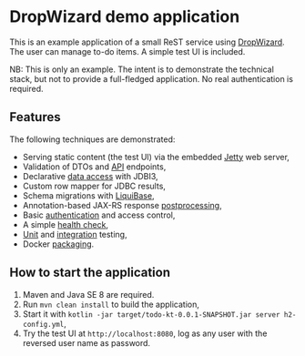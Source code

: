 # DropWizard demo application

This is an example application of a small ReST service using [DropWizard](https://www.dropwizard.io/1.3.9/docs/).
The user can manage to-do items. A simple test UI is included.

NB: This is only an example. The intent is to demonstrate the technical stack, but not to provide a full-fledged application.
No real authentication is required.

## Features

The following techniques are demonstrated:

- Serving static content (the test UI) via the embedded [Jetty](https://www.eclipse.org/jetty/) web server,
- Validation of DTOs and [API](src/main/kotlin/Api.kt) endpoints,
- Declarative [data access](src/main/kotlin/Persistence.kt) with JDBI3,
- Custom row mapper for JDBC results,
- Schema migrations with [LiquiBase](https://www.liquibase.org),
- Annotation-based JAX-RS response [postprocessing](src/main/kotlin/ResponseStatusFilter.kt),
- Basic [authentication](src/main/kotlin/Authentication.kt) and access control,
- A simple [health check](src/main/kotlin/ApiHealthCheck.kt),
- [Unit](src/test/kotlin/TodoResourceTest.kt) and [integration](src/test/kotlin/TodoResourceHttpTest.kt) testing,
- Docker [packaging](Dockerfile).

## How to start the application

1. Maven and Java SE 8 are required.
1. Run `mvn clean install` to build the application,
1. Start it with `kotlin -jar target/todo-kt-0.0.1-SNAPSHOT.jar server h2-config.yml`,
1. Try the test UI at `http://localhost:8080`, log as any user with the reversed user name as password.
